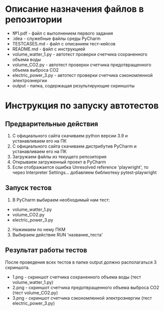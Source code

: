 # Описание назначения файлов в репозитории
- №1.pdf - файл с выполнением первого задания
- .idea - служебные файлы среды PyCharm
- TESTCASES.md - файл с описанием тест-кейсов
- README.md - файл с инструкцией
- volume_watter_1.py - автотест проверки счетчика сохраненного объема воды
- volume_CO2.py - автотест проверки счетчика предотвращенного объема выброса CO2
- electric_power_3.py - автотест проверки счетчика сэкономленной электроэнергии
- output - папка, содержащая результирующие скриншоты

# Инструкция по запуску автотестов

## Предварительные действия
1. С официального сайта скачиваем python версии 3.9 и устанавливаем его на ПК
2. С официального сайта скачиваем дистрибутив PyCharm и устанавливаем его на ПК
3. Загружаем файлы из текущего репозитория
4. Открываем загруженный проект в PyCharm
5. Если отображается ошибка Unresolved reference 'playwright', то через Interpreter Settings... добавляем библиотеку pytest-playwright

## Запуск тестов
1. В PyCharm выбираем необходимый нам тест:
- volume_watter_1.py
- volume_CO2.py
- electric_power_3.py
2. Нажимаем по нему ПКМ
3. Выбираем действие RUN 'название_теста' 

## Результат работы тестов
После проведения всех тестов в папке output должно располагаться 3 скриншота. 
- 1.png - скриншот счетчика сохраненного объема воды (тест volume_watter_1.py)
- 2.png - скриншот счетчика предотвращенного объема выброса CO2 (тест volume_CO2.py)
- 3.png - скриншот счетчика сэкономленной электроэнергии (тест electric_power_3.py)
